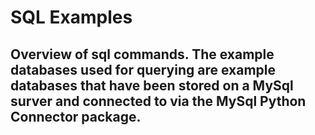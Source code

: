 # SQL Examples
## Overview of sql commands. The example databases used for querying are example databases that have been stored on a MySql surver and connected to via the MySql Python Connector package.
